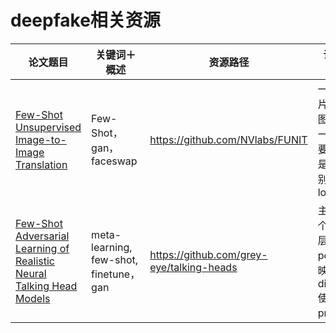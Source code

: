# deepfake相关资源

|    论文题目    |   关键词＋概述   | 资源路径 | 说明（创新点） |
| ----------- | ------------------- | ----- | -------|
|[Few-Shot Unsupervised Image-to-Image Translation](https://arxiv.org/pdf/1905.01723.pdf)|Few-Shot，gan，faceswap|https://github.com/NVlabs/FUNIT|一个src图片，多个des图片（属于同一类别），主要加入了判断是否是des类别的一个dis loss|
|[Few-Shot Adversarial Learning of Realistic Neural Talking Head Models](https://arxiv.org/pdf/1905.08233v1.pdf)|meta-learning, few-shot, finetune，gan|https://github.com/grey-eye/talking-heads|主要使用了一个Embedder层对相同person进行映射，在discriminator使用了projection层|
